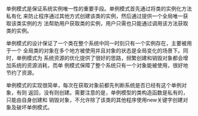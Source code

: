 单例模式是保证系统实例唯一性的重要手段。单例模式首先通过将类的实例化方法私有化
来防止程序通过其他方式创建该类的实例，然后通过提供一个全局唯一获取该类实例的方
法帮助用户获取类的实例，用户只需也只能通过调用该方法获取类的实例。

单例模式的设计保证了一个类在整个系统中同一时刻只有一个实例存在，主要被用于一个
全局类的对象在多个地方被使用并且对象的状态是全局变化的场景下。同时，单例模式为
系统资源的优化提供了很好的思路，频繁创建和销毁对象都会增加系统的资源消耗，而单
例模式保障了整个系统只有一个对象能被使用，很好地节约了资源。

单例模式的实现很简单，每次在获取对象前都先判断系统是否已经有这个单例对象，有则
返回，没有则创建。需要注意的是，单例模型的类构造函数是私有的，只能由自身创建和
销毁对象，不允许除了该类的其他程序使用new关键字创建对象及破坏单例模式。